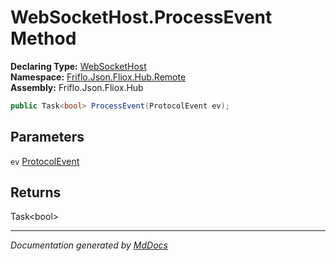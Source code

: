﻿<!--  
  <auto-generated>   
    The contents of this file were generated by a tool.  
    Changes to this file may be list if the file is regenerated  
  </auto-generated>   
-->

# WebSocketHost.ProcessEvent Method

**Declaring Type:** [WebSocketHost](../index.md)  
**Namespace:** [Friflo.Json.Fliox.Hub.Remote](../../index.md)  
**Assembly:** Friflo.Json.Fliox.Hub

```csharp
public Task<bool> ProcessEvent(ProtocolEvent ev);
```

## Parameters

`ev`  [ProtocolEvent](../../../Protocol/ProtocolEvent/index.md)

## Returns

Task\<bool\>

___

*Documentation generated by [MdDocs](https://github.com/ap0llo/mddocs)*
